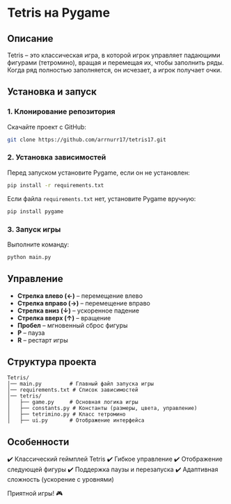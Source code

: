 # Tetris на Pygame

## Описание

Tetris – это классическая игра, в которой игрок управляет падающими фигурами (тетромино), вращая и перемещая их, чтобы заполнить ряды. Когда ряд полностью заполняется, он исчезает, а игрок получает очки.

## Установка и запуск

### 1. Клонирование репозитория

Скачайте проект с GitHub:

```sh
git clone https://github.com/arrnurr17/tetris17.git

```

### 2. Установка зависимостей

Перед запуском установите Pygame, если он не установлен:

```sh
pip install -r requirements.txt
```

Если файла `requirements.txt` нет, установите Pygame вручную:

```sh
pip install pygame
```

### 3. Запуск игры

Выполните команду:

```sh
python main.py
```

## Управление

- **Стрелка влево (←)** – перемещение влево
- **Стрелка вправо (→)** – перемещение вправо
- **Стрелка вниз (↓)** – ускоренное падение
- **Стрелка вверх (↑)** – вращение
- **Пробел** – мгновенный сброс фигуры
- **P** – пауза
- **R** – рестарт игры

## Структура проекта

```
Tetris/
│── main.py         # Главный файл запуска игры
│── requirements.txt # Список зависимостей
│── tetris/
│   ├── game.py     # Основная логика игры
│   ├── constants.py # Константы (размеры, цвета, управление)
│   ├── tetrimino.py # Класс тетромино
│   ├── ui.py       # Отображение интерфейса
```

## Особенности

✔️ Классический геймплей Tetris
✔️ Гибкое управление
✔️ Отображение следующей фигуры
✔️ Поддержка паузы и перезапуска
✔️ Адаптивная сложность (ускорение с уровнями)

Приятной игры! 🎮

 
